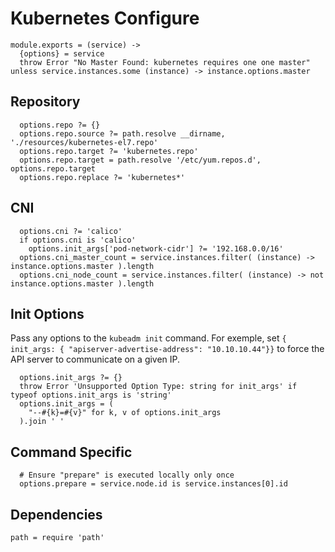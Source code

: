
# Kubernetes Configure

    module.exports = (service) ->
      {options} = service
      throw Error "No Master Found: kubernetes requires one one master" unless service.instances.some (instance) -> instance.options.master

## Repository

      options.repo ?= {}
      options.repo.source ?= path.resolve __dirname, './resources/kubernetes-el7.repo'
      options.repo.target ?= 'kubernetes.repo'
      options.repo.target = path.resolve '/etc/yum.repos.d', options.repo.target
      options.repo.replace ?= 'kubernetes*'

## CNI

      options.cni ?= 'calico'
      if options.cni is 'calico'
        options.init_args['pod-network-cidr'] ?= '192.168.0.0/16'
      options.cni_master_count = service.instances.filter( (instance) -> instance.options.master ).length
      options.cni_node_count = service.instances.filter( (instance) -> not instance.options.master ).length

## Init Options

Pass any options to the `kubeadm init` command. For exemple, set 
`{ init_args: { "apiserver-advertise-address": "10.10.10.44"}}` to force the 
API server to communicate on a given IP.

      options.init_args ?= {}
      throw Error 'Unsupported Option Type: string for init_args' if typeof options.init_args is 'string'
      options.init_args = (
        "--#{k}=#{v}" for k, v of options.init_args
      ).join ' '

## Command Specific

      # Ensure "prepare" is executed locally only once
      options.prepare = service.node.id is service.instances[0].id

## Dependencies

    path = require 'path'
